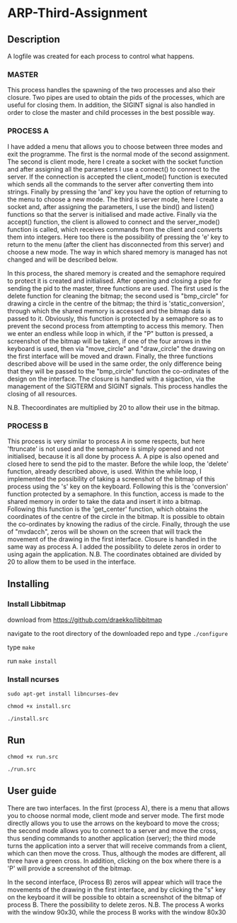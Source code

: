 # ARP-Third-Assignment

## Description

A logfile was created for each process to control what happens.

### MASTER
This process handles the spawning of the two processes and also their closure. Two pipes are used to obtain the pids of the processes, which are useful for closing them. In addition, the SIGINT signal is also handled in order to close the master and child processes in the best possible way.


### PROCESS A
I have added a menu that allows you to choose between three modes and exit the programme. The first is the normal mode of the second assignment. The second is client mode, here I create a socket with the socket function and after assigning all the parameters I use a connect() to connect to the server. If the connection is accepted the client_mode() function is executed which sends all the commands to the server after converting them into strings. Finally by pressing the 'and' key you have the option of returning to the menu to choose a new mode. 
The third is server mode, here I create a socket and, after assigning the parameters, I use the bind() and listen() functions so that the server is initialised and made active. Finally via the accept() function, the client is allowed to connect and the server_mode() function is called, which receives commands from the client and converts them into integers. Here too there is the possibility of pressing the 'e' key to return to the menu (after the client has disconnected from this server) and choose a new mode. The way in which shared memory is managed has not changed and will be described below.

In this process, the shared memory is created and the semaphore required to protect it is created and initialised. After opening and closing a pipe for sending the pid to the master, three functions are used. 
The first used is the delete function for cleaning the bitmap; 
the second used is "bmp_circle" for drawing a circle in the centre of the bitmap;
the third is 'static_conversion', through which the shared memory is accessed and the bitmap data is passed to it. Obviously, this function is protected by a semaphore so as to prevent the second process from attempting to access this memory.
Then we enter an endless while loop in which, if the "P" button is pressed, a screenshot of the bitmap will be taken, if one of the four arrows in the keyboard is used, then via "move_circle" and "draw_circle" the drawing on the first interface will be moved and drawn. Finally, the three functions described above will be used in the same order, the only difference being that they will be passed to the "bmp_circle" function the co-ordinates of the design on the interface.
The closure is handled with a sigaction, via the management of the SIGTERM and SIGINT signals.
This process handles the closing of all resources.

N.B. Thecoordinates are multiplied by 20 to allow their use in the bitmap.

### PROCESS B
This process is very similar to process A in some respects, but here 'ftruncate' is not used and the semaphore is simply opened and not initialised, because it is all done by process A.
A pipe is also opened and closed here to send the pid to the master.
Before the while loop, the 'delete' function, already described above, is used. 
Within the while loop, I implemented the possibility of taking a screenshot of the bitmap of this process using the 's' key on the keyboard.
Following this is the 'conversion' function protected by a semaphore.
In this function, access is made to the shared memory in order to take the data and insert it into a bitmap.
Following this function is the 'get_center' function, which obtains the coordinates of the centre of the circle in the bitmap. It is possible to obtain the co-ordinates by knowing the radius of the circle. Finally, through the use of "mvdacch", zeros will be shown on the screen that will track the movement of the drawing in the first interface.
Closure is handled in the same way as process A.
I added the possibility to delete zeros in order to using again the application.
N.B. The coordinates obtained are divided by 20 to allow them to be used in the interface.  

## Installing
### Install Libbitmap

download from https://github.com/draekko/libbitmap

navigate to the root directory of the downloaded repo and type `./configure`

type `make`

run `make install`

### Install ncurses

`sudo apt-get install libncurses-dev`

`chmod +x install.src`

`./install.src`

## Run

`chmod +x run.src`

`./run.src`

## User guide

There are two interfaces. 
In the first (process A), there is a menu that allows you to choose normal mode, client mode and server mode. The first mode directly allows you to use the arrows on the keyboard to move the cross; the second mode allows you to connect to a server and move the cross, thus sending commands to another application (server); the third mode turns the application into a server that will receive commands from a client, which can then move the cross. Thus, although the modes are different, all three have a green cross. In addition, clicking on the box where there is a 'P' will provide a screenshot of the bitmap.

In the second interface, (Process B) zeros will appear which will trace the movements of the drawing in the first interface, and by clicking the "s" key on the keyboard it will be possible to obtain a screenshot of the bitmap of process B.
There the possibility to delete zeros.
N.B. The process A works with the window 90x30, while the process B works with the window 80x30
